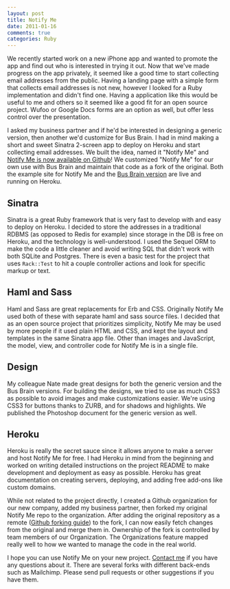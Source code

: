 ```yaml
---
layout: post
title: Notify Me
date: 2011-01-16
comments: true
categories: Ruby
---
```


We recently started work on a new iPhone app and wanted to promote the app and find out who is interested in trying it out. Now that we've made progress on the app privately, it seemed like a good time to start collecting email addresses from the public. Having a landing page with a simple form that collects email addresses is not new, however I looked for a Ruby implementation and didn't find one. Having a application like this would be useful to me and others so it seemed like a good fit for an open source project. Wufoo or Google Docs forms are an option as well, but offer less control over the presentation.

I asked my business partner and if he'd be interested in designing a generic version, then another we'd customize for Bus Brain. I had in mind making a short and sweet Sinatra 2-screen app to deploy on Heroku and start collecting email addresses. We built the idea, named it "Notify Me" and [Notify Me is now available on Github](https://github.com/webandy/notify-me)! We customized "Notify Me" for our own use with Bus Brain and maintain that code as a fork of the original. Both the example site for Notify Me and the [Bus Brain version](http://busbrainapp.com/) are live and running on Heroku.

Sinatra
-------
Sinatra is a great Ruby framework that is very fast to develop with and easy to deploy on Heroku. I decided to store the addresses in a traditional RDBMS (as opposed to Redis for example) since storage in the DB is free on Heroku, and the technology is well-understood. I used the Sequel ORM to make the code a little cleaner and avoid writing SQL that didn't work with both SQLite and Postgres. There is even a basic test for the project that uses `Rack::Test` to hit a couple controller actions and look for specific markup or text.

Haml and Sass
------------
Haml and Sass are great replacements for Erb and CSS. Originally Notify Me used both of these with separate haml and sass source files. I decided that as an open source project that prioritizes simplicity, Notify Me may be used by more people if it used plain HTML and CSS, and kept the layout and templates in the same Sinatra app file. Other than images and JavaScript, the model, view, and controller code for Notify Me is in a single file.

Design
-----
My colleague Nate made great designs for both the generic version and the Bus Brain versions. For building the designs, we tried to use as much CSS3 as possible to avoid images and make customizations easier. We're using CSS3 for buttons thanks to ZURB, and for shadows and highlights. We published the Photoshop document for the generic version as well.

Heroku
------
Heroku is really the secret sauce since it allows anyone to make a server and host Notify Me for free. I had Heroku in mind from the beginning and worked on writing detailed instructions on the project README to make development and deployment as easy as possible. Heroku has great documentation on creating servers, deploying, and adding free add-ons like custom domains.

While not related to the project directly, I created a Github organization for our new company, added my business partner, then forked my original Notify Me repo to the organization. After adding the original repository as a remote ([Github forking guide](http://help.github.com/forking/)) to the fork, I can now easily fetch changes from the original and merge them in. Ownership of the fork is controlled by team members of our Organization. The Organizations feature mapped really well to how we wanted to manage the code in the real world.

I hope you can use Notify Me on your new project. [Contact me](/contact) if you have any questions about it. There are several forks with different back-ends such as Mailchimp. Please send pull requests or other suggestions if you have them. 
